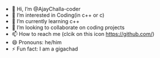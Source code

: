 - 👋 Hi, I’m @AjayChalla-coder
- 👀 I’m interested in Coding(in c++ or c)
- 🌱 I’m currently learning c++
- 💞️ I’m looking to collaborate on coding projects
- 📫 How to reach me (clcik on this icon https://github.com/)
- 😄 Pronouns: he/him
- ⚡ Fun fact: I am a gigachad

<!---
AjayChalla-coder/AjayChalla-coder is a ✨ special ✨ repository because its `README.md` (this file) appears on your GitHub profile.
You can click the Preview link to take a look at your changes.
--->
